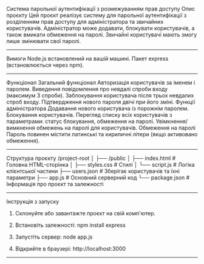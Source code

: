 Система парольної аутентифікації з розмежуванням прав доступу
Опис проєкту
Цей проєкт реалізує систему для парольної аутентифікації з розділенням прав доступу для адміністратора та звичайних користувачів. Адміністратор може додавати, блокувати користувачів, а також вмикати обмеження на паролі. Звичайні користувачі мають змогу лише змінювати свої паролі.

-------------------------------------------------------------------------------------

Вимоги
Node.js встановлений на вашій машині.
Пакет express (встановлюється через npm).

-------------------------------------------------------------------------------------

Функціонал
Загальний функціонал
Авторизація користувачів за іменем і паролем.
Виведення повідомлення про невдалі спроби входу (максимум 3 спроби).
Заблокування користувача після трьох невдалих спроб входу.
Підтвердження нового пароля двічі при його зміні.
Функції адміністратора
Додавання нового користувача із порожнім паролем.
Блокування користувачів.
Перегляд списку всіх користувачів з параметрами: статус блокування, обмеження на паролі.
Увімкнення/вимкнення обмежень на паролі для користувачів.
Обмеження на паролі
Пароль повинен містити латинські та кириличні літери (якщо активовано обмеження).

-------------------------------------------------------------------------------------

Структура проєкту
/project-root
│
├── /public
│   ├── index.html   # Головна HTML-сторінка
│   ├── styles.css   # Стилі
│   └── script.js    # Логіка клієнтської частини
├── users.json        # Зберігає користувачів та їхні параметри
├── app.js            # Основний серверний код
└── package.json      # Інформація про проєкт та залежності

-------------------------------------------------------------------------------------

Інструкція з запуску
1. Склонуйте або завантажте проєкт на свій комп'ютер.

2. Встановіть залежності:
    npm install express

3. Запустіть сервер:
    node app.js

4. Відкрийте в браузері:
    http://localhost:3000

-------------------------------------------------------------------------------------
